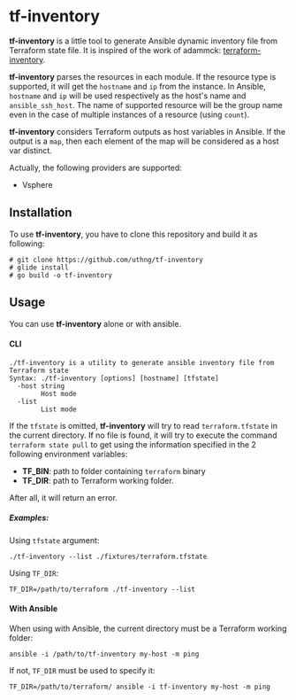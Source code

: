 # tf-inventory
**tf-inventory** is a little tool to generate Ansible dynamic inventory file from Terraform state file. It is inspired of the work of adammck: [terraform-inventory](https://github.com/adammck/terraform-inventory).

**tf-inventory** parses the resources in each module. If the resource type is supported, it will get the `hostname` and `ip` from the instance. In Ansible, `hostname` and `ip` will be used respectively as the host's name and `ansible_ssh_host`. The name of supported resource will be the group name even in the case of multiple instances of a resource (using `count`).

**tf-inventory** considers Terraform outputs as host variables in Ansible. If the output is a `map`, then each element of the map will be considered as a host var distinct.

Actually, the following providers are supported:
- Vsphere

## Installation
To use **tf-inventory**, you have to clone this repository and build it as following:
```shell
# git clone https://github.com/uthng/tf-inventory
# glide install
# go build -o tf-inventory
```

## Usage
You can use **tf-inventory** alone or with ansible.
#### CLI
```shell
./tf-inventory is a utility to generate ansible inventory file from Terraform state
Syntax: ./tf-inventory [options] [hostname] [tfstate]
  -host string
    	Host mode
  -list
    	List mode
```
If the `tfstate` is omitted,  **tf-inventory** will try to read `terraform.tfstate` in the current directory. If no file is found, it will try to execute the command `terraform state pull` to get using the information specified in the 2 following environment variables:
- **TF_BIN**: path to folder containing `terraform` binary
- **TF_DIR**: path to Terraform working folder.

After all, it will return an error.

##### Examples:
Using `tfstate` argument:
```shell
./tf-inventory --list ./fixtures/terraform.tfstate
```

Using `TF_DIR`:
```shell
TF_DIR=/path/to/terraform ./tf-inventory --list
```

#### With Ansible
When using with Ansible, the current directory must be a Terraform working folder:
```shell
ansible -i /path/to/tf-inventory my-host -m ping
```
If not, `TF_DIR` must be used to specify it:
```shell
TF_DIR=/path/to/terraform/ ansible -i tf-inventory my-host -m ping
```